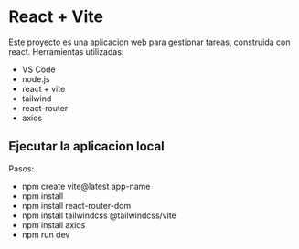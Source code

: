 # React + Vite

Este proyecto es una aplicacion web para gestionar tareas, construida con react. Herramientas utilizadas:

- VS Code
- node.js
- react + vite
- tailwind
- react-router
- axios

## Ejecutar la aplicacion local

Pasos: 

- npm create vite@latest app-name
- npm install
- npm install react-router-dom
- npm install tailwindcss @tailwindcss/vite
- npm install axios
- npm run dev
